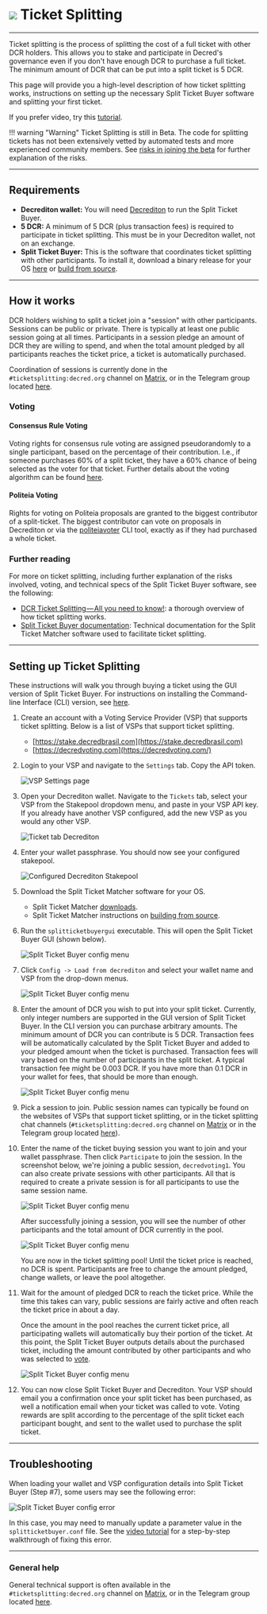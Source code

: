 # <img class="dcr-icon" src="/img/dcr-icons/QuestionTicket.svg" /> Ticket Splitting

---

Ticket splitting is the process of splitting the cost of a full ticket with other DCR holders. This allows you to stake and participate in Decred's governance even if you don't have enough DCR to purchase a full ticket. The minimum amount of DCR that can be put into a split ticket is 5 DCR.

This page will provide you a high-level description of how ticket splitting works, instructions on setting up the necessary Split Ticket Buyer software and splitting your first ticket.

If you prefer video, try this [tutorial](https://www.youtube.com/watch?v=9L8P7hL5v6w).

!!! warning "Warning"
    Ticket Splitting is still in Beta. The code for splitting tickets has not been extensively vetted by automated tests and more experienced community members. See [risks in joining the beta](https://github.com/matheusd/dcr-split-ticket-matcher/blob/master/docs/beta.md#risks-in-joining-the-beta) for further explanation of the risks.

---

## Requirements

- **Decrediton wallet:** You will need [Decrediton](../wallets/decrediton/decrediton-setup.md) to run the Split Ticket Buyer.
- **5 DCR:** A minimum of 5 DCR (plus transaction fees) is required to participate in ticket splitting. This must be in your Decrediton wallet, not on an exchange.
- **Split Ticket Buyer:** This is the software that coordinates ticket splitting with other participants. To install it, download a binary release for your OS [here](https://github.com/matheusd/dcr-split-ticket-matcher/releases/) or [build from source](https://github.com/matheusd/dcr-split-ticket-matcher/blob/master/docs/building.md).

---

## How it works

DCR holders wishing to split a ticket join a "session" with other participants. Sessions can be public or private. There is typically at least one public session going at all times. Participants in a session pledge an amount of DCR they are willing to spend, and when the  total amount pledged by all participants reaches the ticket price, a ticket is automatically purchased.

Coordination of sessions is currently done in the `#ticketsplitting:decred.org` channel on [Matrix](https://chat.decred.org/), or in the Telegram group located [here](https://t.me/dcrtktsplit).

### Voting

#### Consensus Rule Voting

Voting rights for consensus rule voting are assigned pseudorandomly to a single participant, based on the  percentage of their contribution. I.e., if someone purchases 60% of a split ticket, they have a 60% chance of being selected as the voter for that ticket. Further details about the voting algorithm can be found [here](https://github.com/matheusd/dcr-split-ticket-matcher/blob/master/docs/voter-selection-ago.md).

#### Politeia Voting

Rights for voting on Politeia proposals are granted to the biggest contributor of a split-ticket. The biggest contributor can vote on proposals in Decrediton or via the [politeiavoter](https://github.com/decred/politeia/tree/master/politeiawww/cmd/politeiavoter) CLI tool, exactly as if they had purchased a whole ticket.

### Further reading

For more on ticket splitting, including further explanation of the risks involved, voting, and technical specs of the Split Ticket Buyer software, see the following:

- [DCR Ticket Splitting — All you need to know!](https://medium.com/decred/dcr-ticket-splitting-all-you-need-to-know-b8edc6b65db3): a thorough overview of how ticket splitting works.
- [Split Ticket Buyer documentation](https://github.com/matheusd/dcr-split-ticket-matcher/tree/master/docs): Technical documentation for the Split Ticket Matcher software used to facilitate ticket splitting.

---

## Setting up Ticket Splitting

These instructions will walk you through buying a ticket using the GUI version of Split Ticket Buyer. For instructions on installing the Command-line Interface (CLI) version, see [here](https://github.com/matheusd/dcr-split-ticket-matcher/blob/master/docs/client-cli.md).

1. Create an account with a Voting Service Provider (VSP) that supports ticket splitting. Below is a list of VSPs that support ticket splitting.

    - [https://stake.decredbrasil.com](https://stake.decredbrasil.com)
    - [https://decredvoting.com](https://decredvoting.com/)

1. Login to your VSP and navigate to the `Settings` tab. Copy the API token.

    ![VSP Settings page](../img/ticket_splitting_settings.png)

1. Open your Decrediton wallet. Navigate to the `Tickets` tab, select your VSP from the Stakepool dropdown menu, and paste in your VSP API key. If you already have another VSP configured, add the new VSP as you would any other VSP.

    ![Ticket tab Decrediton](../img/ticket_splitting_decrediton.png)

1. Enter your wallet passphrase. You should now see your configured stakepool.

    ![Configured Decrediton Stakepool](../img/ticket_splitting_config_stakepool.png)

1. Download the Split Ticket Matcher software for your OS.

    - Split Ticket Matcher [downloads](https://github.com/matheusd/dcr-split-ticket-matcher/releases/).
    - Split Ticket Matcher instructions on [building from source](https://github.com/matheusd/dcr-split-ticket-matcher/blob/master/docs/building.md).

1. Run the `splitticketbuyergui` executable. This will open the Split Ticket Buyer GUI (shown below).

    ![Split Ticket Buyer config menu](../img/ticket_splitting_gui.png)

1. Click `Config -> Load from decrediton` and select your wallet name and VSP from the drop-down menus.

    ![Split Ticket Buyer config menu](../img/split_ticket_buyer_config_menut.png)

1. Enter the amount of DCR you wish to put into your split ticket. Currently, only integer numbers are supported in the GUI version of Split Ticket Buyer. In the CLI version you can purchase arbitrary amounts. The minimum amount of DCR you can contribute is 5 DCR. Transaction fees will be automatically calculated by the Split Ticket Buyer and added to your pledged amount when the ticket is purchased. Transaction fees will vary based on the number of participants in the split ticket. A typical transaction fee might be 0.003 DCR. If you have more than 0.1 DCR in your wallet for fees, that should be more than enough.  

    ![Split Ticket Buyer config menu](../img/split_ticket_buyer_amount.png)

1. Pick a session to join. Public session names can typically be found on the websites of VSPs that support ticket splitting, or in the ticket splitting chat channels (`#ticketsplitting:decred.org` channel on [Matrix](https://chat.decred.org/) or in the Telegram group located [here](https://t.me/dcrtktsplit)).

1. Enter the name of the ticket buying session you want to join and your wallet passphrase. Then click `Participate` to join the session. In the screenshot below, we're joining a public session, `decredvoting1`. You can also create private sessions with other participants. All that is required to create a private session is for all participants to use the same session name.

    ![Split Ticket Buyer config menu](../img/ticket_splitting_enter_session.png)

    After successfully joining a session, you will see the number of other participants and the total amount of DCR currently in the pool.  

    ![Split Ticket Buyer config menu](../img/ticket_splitting_joined_session.png)

    You are now in the ticket splitting pool! Until the ticket price is reached, no DCR is spent. Participants are free to change the amount pledged, change wallets, or leave the pool altogether.

1. Wait for the amount of pledged DCR to reach the ticket price. While the time this takes can vary, public sessions are fairly active and often reach the ticket price in about a day.

    Once the amount in the pool reaches the current ticket price, all participating wallets will automatically buy their portion of the ticket. At this point, the Split Ticket Buyer outputs details about the purchased ticket, including the amount contributed by other participants and who was selected to [vote](https://github.com/matheusd/dcr-split-ticket-matcher/blob/master/docs/voter-selection-ago.md).

    ![Split Ticket Buyer config menu](../img/split_ticket_successful_purchase.png)

1. You can now close Split Ticket Buyer and Decrediton. Your VSP should email you a confirmation once your split ticket has been purchased, as well a notification email when your ticket was called to vote. Voting rewards are split according to the percentage of the split ticket each participant bought, and sent to the wallet used to purchase the split ticket.

---

## Troubleshooting

When loading your wallet and VSP configuration details into Split Ticket Buyer (Step #7), some users may see the following error:

![Split Ticket Buyer config error](../img/split_ticket_buyer_config_error.png)

In this case, you may need to manually update a parameter value in the `splitticketbuyer.conf` file. See the [video tutorial](https://www.youtube.com/watch?v=9L8P7hL5v6w) for a step-by-step walkthrough of fixing this error.

---

### General help

General technical support is often available in the `#ticketsplitting:decred.org` channel on [Matrix](https://chat.decred.org/), or in the Telegram group located [here](https://t.me/dcrtktsplit).
